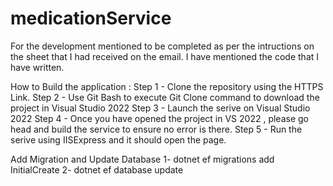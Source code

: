 # medicationService
For the development mentioned to be completed as per the intructions on the sheet that I had received on the email. I have mentioned the code that I have written. 

How to Build the application : 
Step 1 - Clone the repository using the HTTPS Link. 
Step 2 - Use Git Bash to execute Git Clone command to download the project in Visual Studio 2022
Step 3 - Launch the serive on Visual Studio 2022 
Step 4 - Once you have opened the project in VS 2022 , please go head and build the service to ensure no error is there.
Step 5 - Run the serive using IISExpress and it should open the page. 

Add Migration and Update Database 
1- dotnet ef migrations add InitialCreate
2- dotnet ef database update

